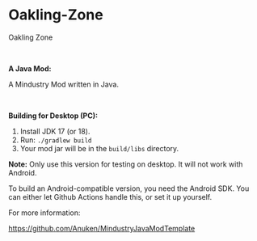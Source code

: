 # Oakling-Zone
Oakling Zone

<br>

**A Java Mod:**

A Mindustry Mod written in Java.

<br>

**Building for Desktop (PC):**

1. Install JDK 17 (or 18).
2. Run: `./gradlew build`
3. Your mod jar will be in the `build/libs` directory. 

**Note:** Only use this version for testing on desktop. It will not work with Android.

To build an Android-compatible version, you need the Android SDK. You can either let Github Actions handle this, or set it up yourself.

For more information:

https://github.com/Anuken/MindustryJavaModTemplate

<br>
